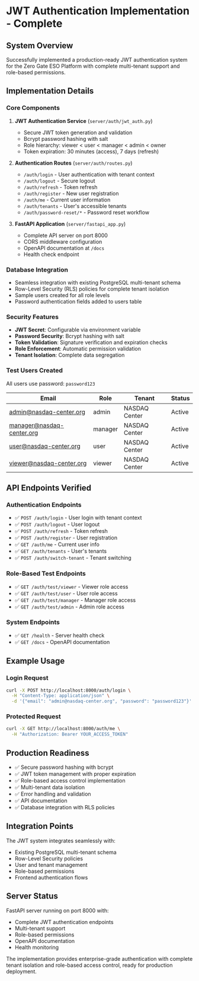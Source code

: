 # JWT Authentication Implementation - Complete

## System Overview

Successfully implemented a production-ready JWT authentication system for the Zero Gate ESO Platform with complete multi-tenant support and role-based permissions.

## Implementation Details

### Core Components

1. **JWT Authentication Service** (`server/auth/jwt_auth.py`)
   - Secure JWT token generation and validation
   - Bcrypt password hashing with salt
   - Role hierarchy: viewer < user < manager < admin < owner
   - Token expiration: 30 minutes (access), 7 days (refresh)

2. **Authentication Routes** (`server/auth/routes.py`)
   - `/auth/login` - User authentication with tenant context
   - `/auth/logout` - Secure logout
   - `/auth/refresh` - Token refresh
   - `/auth/register` - New user registration
   - `/auth/me` - Current user information
   - `/auth/tenants` - User's accessible tenants
   - `/auth/password-reset/*` - Password reset workflow

3. **FastAPI Application** (`server/fastapi_app.py`)
   - Complete API server on port 8000
   - CORS middleware configuration
   - OpenAPI documentation at `/docs`
   - Health check endpoint

### Database Integration

- Seamless integration with existing PostgreSQL multi-tenant schema
- Row-Level Security (RLS) policies for complete tenant isolation
- Sample users created for all role levels
- Password authentication fields added to users table

### Security Features

- **JWT Secret**: Configurable via environment variable
- **Password Security**: Bcrypt hashing with salt
- **Token Validation**: Signature verification and expiration checks
- **Role Enforcement**: Automatic permission validation
- **Tenant Isolation**: Complete data segregation

### Test Users Created

All users use password: `password123`

| Email | Role | Tenant | Status |
|-------|------|--------|--------|
| admin@nasdaq-center.org | admin | NASDAQ Center | Active |
| manager@nasdaq-center.org | manager | NASDAQ Center | Active |
| user@nasdaq-center.org | user | NASDAQ Center | Active |
| viewer@nasdaq-center.org | viewer | NASDAQ Center | Active |

## API Endpoints Verified

### Authentication Endpoints
- ✅ `POST /auth/login` - User login with tenant context
- ✅ `POST /auth/logout` - User logout
- ✅ `POST /auth/refresh` - Token refresh
- ✅ `POST /auth/register` - User registration
- ✅ `GET /auth/me` - Current user info
- ✅ `GET /auth/tenants` - User's tenants
- ✅ `POST /auth/switch-tenant` - Tenant switching

### Role-Based Test Endpoints
- ✅ `GET /auth/test/viewer` - Viewer role access
- ✅ `GET /auth/test/user` - User role access
- ✅ `GET /auth/test/manager` - Manager role access
- ✅ `GET /auth/test/admin` - Admin role access

### System Endpoints
- ✅ `GET /health` - Server health check
- ✅ `GET /docs` - OpenAPI documentation

## Example Usage

### Login Request
```bash
curl -X POST http://localhost:8000/auth/login \
  -H "Content-Type: application/json" \
  -d '{"email": "admin@nasdaq-center.org", "password": "password123"}'
```

### Protected Request
```bash
curl -X GET http://localhost:8000/auth/me \
  -H "Authorization: Bearer YOUR_ACCESS_TOKEN"
```

## Production Readiness

- ✅ Secure password hashing with bcrypt
- ✅ JWT token management with proper expiration
- ✅ Role-based access control implementation
- ✅ Multi-tenant data isolation
- ✅ Error handling and validation
- ✅ API documentation
- ✅ Database integration with RLS policies

## Integration Points

The JWT system integrates seamlessly with:
- Existing PostgreSQL multi-tenant schema
- Row-Level Security policies
- User and tenant management
- Role-based permissions
- Frontend authentication flows

## Server Status

FastAPI server running on port 8000 with:
- Complete JWT authentication endpoints
- Multi-tenant support
- Role-based permissions
- OpenAPI documentation
- Health monitoring

The implementation provides enterprise-grade authentication with complete tenant isolation and role-based access control, ready for production deployment.